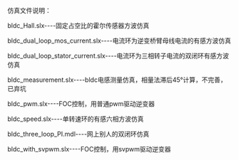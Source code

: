 仿真文件说明：

bldc_Hall.slx----固定占空比的霍尔传感器方波仿真

bldc_dual_loop_mos_current.slx----电流环为逆变桥臂母线电流的有感方波仿真

bldc_dual_loop_stator_current.slx----电流环为三相转子电流的双闭环有感方波仿真

bldc_measurement.slx----bldc电感测量仿真，相量法滞后45°计算，不完善，已弃坑

bldc_pwm.slx----FOC控制，用普通pwm驱动逆变器

bldc_speed.slx----单转速环的有感六相方波仿真

bldc_three_loop_PI.mdl----网上别人的双闭环仿真

bldc_with_svpwm.slx----FOC控制，用svpwm驱动逆变器

